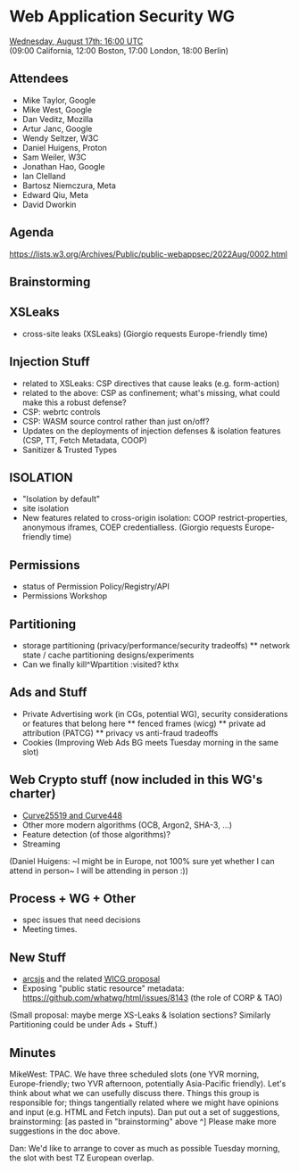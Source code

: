 # Web Application Security WG
[Wednesday, August 17th: 16:00 UTC](https://www.timeanddate.com/worldclock/fixedtime.html?iso=20220817T1600) <br>
(09:00 California, 12:00 Boston, 17:00 London, 18:00 Berlin)<br>

## Attendees
* Mike Taylor, Google
* Mike West, Google
* Dan Veditz, Mozilla
* Artur Janc, Google
* Wendy Seltzer, W3C
* Daniel Huigens, Proton
* Sam Weiler, W3C
* Jonathan Hao, Google
* Ian Clelland
* Bartosz Niemczura, Meta
* Edward Qiu, Meta
* David Dworkin


## Agenda
https://lists.w3.org/Archives/Public/public-webappsec/2022Aug/0002.html

## Brainstorming

XSLeaks
-------
* cross-site leaks (XSLeaks) (Giorgio requests Europe-friendly time)

Injection Stuff
---------------
* related to XSLeaks: CSP directives that cause leaks (e.g. form-action)
* related to the above: CSP as confinement; what's missing, what could make this a robust defense?
* CSP: webrtc controls
* CSP: WASM source control rather than just on/off?
* Updates on the deployments of injection defenses & isolation features (CSP, TT, Fetch Metadata, COOP)
* Sanitizer & Trusted Types

ISOLATION
---------
* "Isolation by default"
* site isolation
* New features related to cross-origin isolation: COOP restrict-properties, anonymous iframes, COEP credentialless. (Giorgio requests Europe-friendly time)

Permissions
-----------
* status of Permission Policy/Registry/API
* Permissions Workshop

Partitioning
------------
* storage partitioning   (privacy/performance/security tradeoffs)
**  network state / cache partitioning designs/experiments
* Can we finally kill^Wpartition :visited? kthx

Ads and Stuff 
-------------
* Private Advertising work (in CGs, potential WG), security considerations or features that belong here
** fenced frames (wicg)
** private ad attribution (PATCG)
** privacy vs anti-fraud tradeoffs
* Cookies
(Improving Web Ads BG meets Tuesday morning in the same slot)

Web Crypto stuff (now included in this WG's charter)
----------------
* [Curve25519 and Curve448](https://wicg.github.io/webcrypto-secure-curves/)
* Other more modern algorithms (OCB,   Argon2, SHA-3, ...)
* Feature detection (of those algorithms)?
* Streaming

(Daniel Huigens: ~I might be in Europe, not 100% sure yet whether I can attend in person~ I will be attending in person :))

Process + WG + Other
--------------------
* spec issues that need decisions
* Meeting times.

New Stuff
---------
* [arcsjs](https://github.com/project-oak/arcsjs-chromium/tree/main/doc/explainer) and the related [WICG proposal](https://github.com/WICG/proposals/issues/62)
* Exposing "public static resource" metadata: https://github.com/whatwg/html/issues/8143 (the role of CORP & TAO)

(Small proposal: maybe merge XS-Leaks & Isolation sections? Similarly Partitioning could be under Ads + Stuff.)

## Minutes 

MikeWest: TPAC. We have three scheduled slots (one YVR morning, Europe-friendly; two YVR afternoon, potentially Asia-Pacific friendly). Let's think about what we can usefully discuss there.
Things this group is responsible for; things tangentially related where we might have opinions and input (e.g. HTML and Fetch inputs). Dan put out a set of suggestions, brainstorming: [as pasted in "brainstorming" above ^] Please make more suggestions in the doc above. 

Dan: We'd like to arrange to cover as much as possible Tuesday morning, the slot with best TZ European overlap. 
